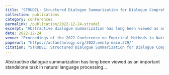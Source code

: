 ```yaml
---
title: "STRUDEL: Structured Dialogue Summarization for Dialogue Comprehension"
collection: publications
category: conferences
permalink: /publication/2022-12-24-strudel
excerpt: "Abstractive dialogue summarization has long been viewed as an important standalone task in natural language processing..."
date: 2022-12-24
venue: "Proceedings of the 2022 Conference on Empirical Methods in Natural Language Processing"
paperurl: "https://aclanthology.org/2022.emnlp-main.329/"
citation: "STRUDEL: Structured Dialogue Summarization for Dialogue Comprehension (Wang et al., EMNLP 2022)"
---
```


Abstractive dialogue summarization has long been viewed as an important standalone task in natural language processing...
